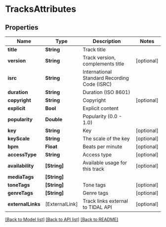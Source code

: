 # TracksAttributes

## Properties
Name | Type | Description | Notes
------------ | ------------- | ------------- | -------------
**title** | **String** | Track title | 
**version** | **String** | Track version, complements title | [optional] 
**isrc** | **String** | International Standard Recording Code (ISRC) | 
**duration** | **String** | Duration (ISO 8601) | 
**copyright** | **String** | Copyright | [optional] 
**explicit** | **Bool** | Explicit content | 
**popularity** | **Double** | Popularity (0.0 - 1.0) | 
**key** | **String** | Key | [optional] 
**keyScale** | **String** | The scale of the key | [optional] 
**bpm** | **Float** | Beats per minute | [optional] 
**accessType** | **String** | Access type | [optional] 
**availability** | **[String]** | Available usage for this track | [optional] 
**mediaTags** | **[String]** |  | 
**toneTags** | **[String]** | Tone tags | [optional] 
**genreTags** | **[String]** | Genre tags | [optional] 
**externalLinks** | [ExternalLink] | Track links external to TIDAL API | [optional] 

[[Back to Model list]](../README.md#documentation-for-models) [[Back to API list]](../README.md#documentation-for-api-endpoints) [[Back to README]](../README.md)


